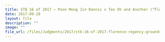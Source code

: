 ```yaml
---
title: STB 16 of 2017 – Poon Meng Jin Dennis v Teo Oh and Another (“Florence Regency”)
date: 2017-09-28
layout: file
description: ""
image: ""
file_url: /files/Judgments/2017/stb-16-of-2017-florence-regency-grounds-of-decision.pdf
---
```

